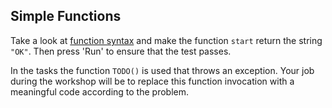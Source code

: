 ## Simple Functions

Take a look at [function syntax](http://kotlinlang.org/docs/reference/basic-syntax.html#defining-functions)
and make the function `start` return the string `"OK"`.
Then press 'Run' to ensure that the test passes.

In the tasks the function `TODO()` is used that throws an exception.
Your job during the workshop will be to replace this function invocation with a meaningful code according to the problem.
